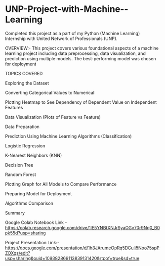 # UNP-Project-with-Machine--Learning
Completed this project as a part of my Python (Machine Learning) Internship with United Network of Professionals (UNP).

OVERVIEW:- This project covers various foundational aspects of a machine learning project including data preprocessing, data visualization, and prediction using multiple models. The best-performing model was chosen for deployment

TOPICS COVERED

Exploring the Dataset

Converting Categorical Values to Numerical

Plotting Heatmap to See Dependency of Dependent Value on Independent Features

Data Visualization (Plots of Feature vs Feature)

Data Preparation

Prediction Using Machine Learning Algorithms (Classification)

Logistic Regression

K-Nearest Neighbors (KNN)

Decision Tree

Random Forest

Plotting Graph for All Models to Compare Performance

Preparing Model for Deployment

Algorithms Comparison

 Summary

 
 Google Colab Notebook Link -https://colab.research.google.com/drive/1lE5YNBtXNJrSyaOGv70r9Nq0_B0pk55d?usp=sharing



Project Presentation Link:-https://docs.google.com/presentation/d/1h3JArumeOpRq5DCuli5Noo75spPZOXqs/edit?usp=sharing&ouid=109382869113839131420&rtpof=true&sd=true
